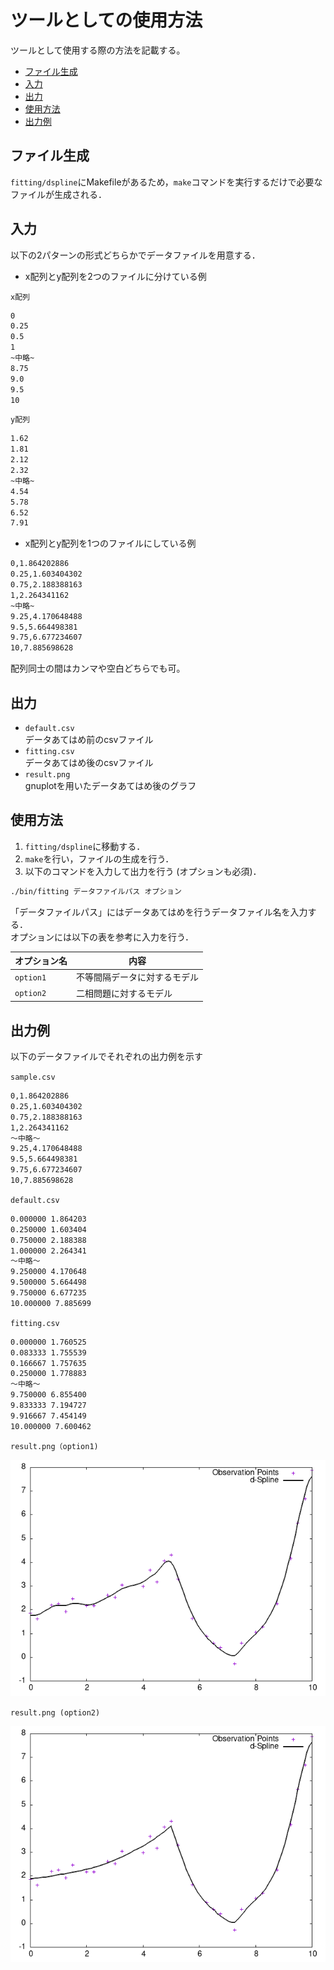# ツールとしての使用方法

ツールとして使用する際の方法を記載する。

- [ファイル生成](#ファイル生成)
- [入力](#入力)
- [出力](#出力)
- [使用方法](#使用方法)
- [出力例](#出力例)

## ファイル生成  

`fitting/dspline`にMakefileがあるため，`make`コマンドを実行するだけで必要なファイルが生成される．

## 入力

以下の2パターンの形式どちらかでデータファイルを用意する．

- x配列とy配列を2つのファイルに分けている例  

`x配列`

``` txt
0
0.25
0.5
1
~中略~
8.75
9.0
9.5
10
```

`y配列`

``` txt
1.62
1.81
2.12
2.32
~中略~
4.54
5.78
6.52
7.91
```

- x配列とy配列を1つのファイルにしている例

```txt
0,1.864202886
0.25,1.603404302
0.75,2.188388163
1,2.264341162
~中略~
9.25,4.170648488
9.5,5.664498381
9.75,6.677234607
10,7.885698628
```

配列同士の間はカンマや空白どちらでも可。

## 出力

- `default.csv`  
データあてはめ前のcsvファイル
- `fitting.csv`  
データあてはめ後のcsvファイル
- `result.png`  
gnuplotを用いたデータあてはめ後のグラフ

## 使用方法

1. `fitting/dspline`に移動する．
2. `make`を行い，ファイルの生成を行う．
3. 以下のコマンドを入力して出力を行う (オプションも必須)．  

```bash
./bin/fitting データファイルパス オプション
```

「データファイルパス」にはデータあてはめを行うデータファイル名を入力する．  
オプションには以下の表を参考に入力を行う．

| オプション名 | 内容 |
|-|-|
|`option1`|不等間隔データに対するモデル|
|`option2`|二相問題に対するモデル|

## 出力例

以下のデータファイルでそれぞれの出力例を示す

`sample.csv`

```txt
0,1.864202886
0.25,1.603404302
0.75,2.188388163
1,2.264341162
～中略～
9.25,4.170648488
9.5,5.664498381
9.75,6.677234607
10,7.885698628
```

`default.csv`

```txt
0.000000 1.864203
0.250000 1.603404
0.750000 2.188388
1.000000 2.264341
～中略～
9.250000 4.170648
9.500000 5.664498
9.750000 6.677235
10.000000 7.885699
```

`fitting.csv`

```txt
0.000000 1.760525
0.083333 1.755539
0.166667 1.757635
0.250000 1.778883
～中略～
9.750000 6.855400
9.833333 7.194727
9.916667 7.454149
10.000000 7.600462
```

`result.png（option1)`

![alt text](result.png)

`result.png (option2)`

![alt text](<result copy.png>)
